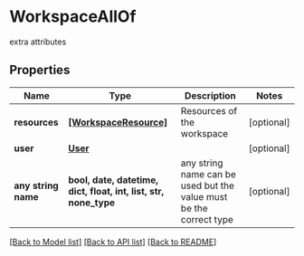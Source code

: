 # WorkspaceAllOf

extra attributes

## Properties
Name | Type | Description | Notes
------------ | ------------- | ------------- | -------------
**resources** | [**[WorkspaceResource]**](WorkspaceResource.md) | Resources of the workspace | [optional] 
**user** | [**User**](User.md) |  | [optional] 
**any string name** | **bool, date, datetime, dict, float, int, list, str, none_type** | any string name can be used but the value must be the correct type | [optional]

[[Back to Model list]](../README.md#documentation-for-models) [[Back to API list]](../README.md#documentation-for-api-endpoints) [[Back to README]](../README.md)


